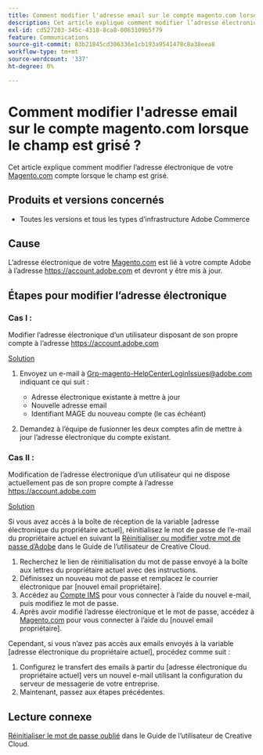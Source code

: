```yaml
---
title: Comment modifier l'adresse email sur le compte magento.com lorsque le champ est grisé
description: Cet article explique comment modifier l’adresse électronique de votre compte [Magento.com](https://account.magento.com) lorsque le champ est grisé.
exl-id: cd527203-345c-4318-8ca8-0063109b5f79
feature: Communications
source-git-commit: 83b21845cd306336e1cb193a9541478c8a38eea8
workflow-type: tm+mt
source-wordcount: '337'
ht-degree: 0%

---
```


# Comment modifier l&#39;adresse email sur le compte magento.com lorsque le champ est grisé ?

Cet article explique comment modifier l’adresse électronique de votre [Magento.com](https://account.magento.com) compte lorsque le champ est grisé.

## Produits et versions concernés

* Toutes les versions et tous les types d’infrastructure Adobe Commerce

## Cause

L’adresse électronique de votre [Magento.com](https://account.magento.com) est lié à votre compte Adobe à l’adresse <https://account.adobe.com> et devront y être mis à jour.

## Étapes pour modifier l’adresse électronique

### Cas I :

Modifier l’adresse électronique d’un utilisateur disposant de son propre compte à l’adresse <https://account.adobe.com>

<u>Solution</u>

1. Envoyez un e-mail à Grp-magento-HelpCenterLoginIssues@adobe.com indiquant ce qui suit :

   * Adresse électronique existante à mettre à jour
   * Nouvelle adresse email
   * Identifiant MAGE du nouveau compte (le cas échéant)

1. Demandez à l’équipe de fusionner les deux comptes afin de mettre à jour l’adresse électronique du compte existant.

### Cas II :

Modification de l’adresse électronique d’un utilisateur qui ne dispose actuellement pas de son propre compte à l’adresse <https://account.adobe.com>

<u>Solution</u>

Si vous avez accès à la boîte de réception de la variable [adresse électronique du propriétaire actuel], réinitialisez le mot de passe de l’e-mail du propriétaire actuel en suivant la [Réinitialiser ou modifier votre mot de passe d’Adobe](https://helpx.adobe.com/manage-account/using/change-or-reset-password.html) dans le Guide de l’utilisateur de Creative Cloud.

1. Recherchez le lien de réinitialisation du mot de passe envoyé à la boîte aux lettres du propriétaire actuel avec des instructions.
1. Définissez un nouveau mot de passe et remplacez le courrier électronique par [nouvel email propriétaire].
1. Accédez au [Compte IMS](https://account.adobe.com/) pour vous connecter à l’aide du nouvel e-mail, puis modifiez le mot de passe.
1. Après avoir modifié l’adresse électronique et le mot de passe, accédez à [Magento.com](https://account.magento.com) pour vous connecter à l’aide du [nouvel email propriétaire].

Cependant, si vous n’avez pas accès aux emails envoyés à la variable [adresse électronique du propriétaire actuel], procédez comme suit :

1. Configurez le transfert des emails à partir du [adresse électronique du propriétaire actuel] vers un nouvel e-mail utilisant la configuration du serveur de messagerie de votre entreprise.
1. Maintenant, passez aux étapes précédentes.

## Lecture connexe

[Réinitialiser le mot de passe oublié](https://helpx.adobe.com/manage-account/using/change-or-reset-password.html) dans le Guide de l’utilisateur de Creative Cloud.
